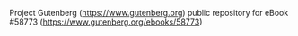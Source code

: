 Project Gutenberg (https://www.gutenberg.org) public repository for
eBook #58773 (https://www.gutenberg.org/ebooks/58773)
